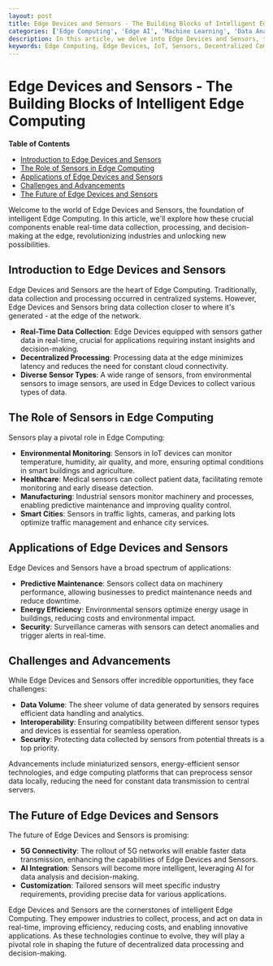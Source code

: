 ```yaml
---
layout: post
title: Edge Devices and Sensors - The Building Blocks of Intelligent Edge Computing
categories: ['Edge Computing', 'Edge AI', 'Machine Learning', 'Data Analytics', 'IoT', 'Edge Devices']
description: In this article, we delve into Edge Devices and Sensors, the essential components of Edge Computing, and how they enable real-time data collection, processing, and decision-making at the edge, transforming industries.
keywords: Edge Computing, Edge Devices, IoT, Sensors, Decentralized Computing, Real-Time Data, Intelligent Edge
---
```

# Edge Devices and Sensors - The Building Blocks of Intelligent Edge Computing

**Table of Contents**

- [Introduction to Edge Devices and Sensors](#introduction-to-edge-devices-and-sensors)
- [The Role of Sensors in Edge Computing](#the-role-of-sensors-in-edge-computing)
- [Applications of Edge Devices and Sensors](#applications-of-edge-devices-and-sensors)
- [Challenges and Advancements](#challenges-and-advancements)
- [The Future of Edge Devices and Sensors](#the-future-of-edge-devices-and-sensors)

Welcome to the world of Edge Devices and Sensors, the foundation of intelligent Edge Computing. In this article, we'll explore how these crucial components enable real-time data collection, processing, and decision-making at the edge, revolutionizing industries and unlocking new possibilities.

## Introduction to Edge Devices and Sensors

Edge Devices and Sensors are the heart of Edge Computing. Traditionally, data collection and processing occurred in centralized systems. However, Edge Devices and Sensors bring data collection closer to where it's generated - at the edge of the network.

- **Real-Time Data Collection**: Edge Devices equipped with sensors gather data in real-time, crucial for applications requiring instant insights and decision-making.
- **Decentralized Processing**: Processing data at the edge minimizes latency and reduces the need for constant cloud connectivity.
- **Diverse Sensor Types**: A wide range of sensors, from environmental sensors to image sensors, are used in Edge Devices to collect various types of data.

## The Role of Sensors in Edge Computing

Sensors play a pivotal role in Edge Computing:

- **Environmental Monitoring**: Sensors in IoT devices can monitor temperature, humidity, air quality, and more, ensuring optimal conditions in smart buildings and agriculture.
- **Healthcare**: Medical sensors can collect patient data, facilitating remote monitoring and early disease detection.
- **Manufacturing**: Industrial sensors monitor machinery and processes, enabling predictive maintenance and improving quality control.
- **Smart Cities**: Sensors in traffic lights, cameras, and parking lots optimize traffic management and enhance city services.

## Applications of Edge Devices and Sensors

Edge Devices and Sensors have a broad spectrum of applications:

- **Predictive Maintenance**: Sensors collect data on machinery performance, allowing businesses to predict maintenance needs and reduce downtime.
- **Energy Efficiency**: Environmental sensors optimize energy usage in buildings, reducing costs and environmental impact.
- **Security**: Surveillance cameras with sensors can detect anomalies and trigger alerts in real-time.

## Challenges and Advancements

While Edge Devices and Sensors offer incredible opportunities, they face challenges:

- **Data Volume**: The sheer volume of data generated by sensors requires efficient data handling and analytics.
- **Interoperability**: Ensuring compatibility between different sensor types and devices is essential for seamless operation.
- **Security**: Protecting data collected by sensors from potential threats is a top priority.

Advancements include miniaturized sensors, energy-efficient sensor technologies, and edge computing platforms that can preprocess sensor data locally, reducing the need for constant data transmission to central servers.

## The Future of Edge Devices and Sensors

The future of Edge Devices and Sensors is promising:

- **5G Connectivity**: The rollout of 5G networks will enable faster data transmission, enhancing the capabilities of Edge Devices and Sensors.
- **AI Integration**: Sensors will become more intelligent, leveraging AI for data analysis and decision-making.
- **Customization**: Tailored sensors will meet specific industry requirements, providing precise data for various applications.

Edge Devices and Sensors are the cornerstones of intelligent Edge Computing. They empower industries to collect, process, and act on data in real-time, improving efficiency, reducing costs, and enabling innovative applications. As these technologies continue to evolve, they will play a pivotal role in shaping the future of decentralized data processing and decision-making.
